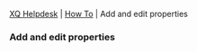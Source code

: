 ---
---
[XQ Helpdesk](http://help.exquance.com) | [How To](http://help.exquance.com/howto/) | Add and edit properties

### Add and edit properties
